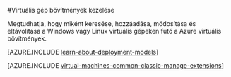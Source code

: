 <properties
 pageTitle="Virtuális gép bővítmények kezelése |} Microsoft Azure"
 description="Megtudhatja, hogy miként hozzáadása, keresés, frissítése és Azure virtuális gépeken futó kiterjesztéseinek eltávolítása a klasszikus telepítési modell."
 services="virtual-machines-linux"
 documentationCenter=""
 authors="squillace"
 manager="timlt"
 editor=""
 tags="azure-service-management"/>
<tags
 ms.service="virtual-machines-linux"
 ms.devlang="na"
 ms.topic="article"
 ms.tgt_pltfrm="vm-linux"
 ms.workload="infrastructure-services"
 ms.date="08/29/2016"
 ms.author="rasquill"/>

#<a name="manage-virtual-machine-extensions"></a>Virtuális gép bővítmények kezelése

Megtudhatja, hogy miként keresése, hozzáadása, módosítása és eltávolítása a Windows vagy Linux virtuális gépeken futó a Azure virtuális bővítmények.

[AZURE.INCLUDE [learn-about-deployment-models](../../includes/learn-about-deployment-models-classic-include.md)]

[AZURE.INCLUDE [virtual-machines-common-classic-manage-extensions](../../includes/virtual-machines-common-classic-manage-extensions.md)]
